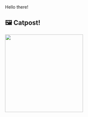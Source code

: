 Hello there!



## 🖼️ Catpost!

<sub>
    <img src="https://cdn2.thecatapi.com/images/MTg3NjM0MA.jpg" height="256">
</sub>

